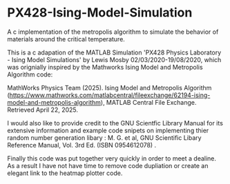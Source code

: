 # PX428-Ising-Model-Simulation
A c implementation of the metropolis algorithm to simulate the behavior of materials around the critical temperature.

This is a c adapation of the MATLAB Simulation 'PX428 Physics Laboratory - Ising Model Simulations' by Lewis Mosby 02/03/2020-19/08/2020, which was orignially inspired by the Mathworks Ising Model and Metropolis Algorithm code:

MathWorks Physics Team (2025). Ising Model and Metropolis Algorithm (https://www.mathworks.com/matlabcentral/fileexchange/62194-ising-model-and-metropolis-algorithm), MATLAB Central File Exchange. Retrieved April 22, 2025.

I would also like to provide credit to the GNU Scientfic Library Manual for its extensive information and example code snipets on implementing thier random number generation libary : 
M. G. et al, GNU Scientific Libary Reference Manual, Vol. 3rd Ed. (ISBN 0954612078) .

Finally this code was put together very quickly in order to meet a dealine. As a result I have not have time to remove code dupliation or create an elegant link to the heatmap plotter code.
